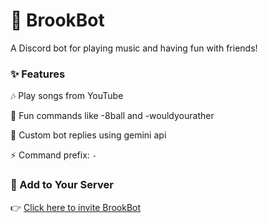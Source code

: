 # **🎵 BrookBot**

A Discord bot for playing music and having fun with friends!

### ✨ Features

🎶 Play songs from YouTube

🎲 Fun commands like -8ball and -wouldyourather

💬 Custom bot replies using gemini api

⚡ Command prefix: `-`  

### 🚀 Add to Your Server

👉 [Click here to invite BrookBot](https://discord.com/oauth2/authorize?client_id=1120748776282411138&permissions=8&integration_type=0&scope=bot)

